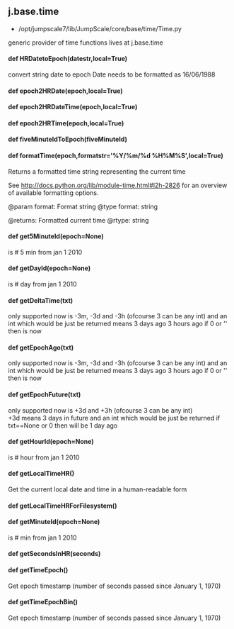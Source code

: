 ## j.base.time

- /opt/jumpscale7/lib/JumpScale/core/base/time/Time.py

generic provider of time functions
lives at j.base.time

#### def HRDatetoEpoch(datestr,local=True) 

convert string date to epoch
Date needs to be formatted as 16/06/1988

#### def epoch2HRDate(epoch,local=True) 

#### def epoch2HRDateTime(epoch,local=True) 

#### def epoch2HRTime(epoch,local=True) 

#### def fiveMinuteIdToEpoch(fiveMinuteId) 

#### def formatTime(epoch,formatstr='%Y/%m/%d %H%M%S',local=True) 

Returns a formatted time string representing the current time

See http://docs.python.org/lib/module-time.html#l2h-2826 for an
overview of available formatting options.

@param format: Format string
@type format: string

@returns: Formatted current time
@rtype: string

#### def get5MinuteId(epoch=None) 

is # 5 min from jan 1 2010

#### def getDayId(epoch=None) 

is # day from jan 1 2010

#### def getDeltaTime(txt) 

only supported now is -3m, -3d and -3h (ofcourse 3 can be any int)
and an int which would be just be returned
means 3 days ago 3 hours ago
if 0 or '' then is now

#### def getEpochAgo(txt) 

only supported now is -3m, -3d and -3h  (ofcourse 3 can be any int)
and an int which would be just be returned
means 3 days ago 3 hours ago
if 0 or '' then is now

#### def getEpochFuture(txt) 

only supported now is +3d and +3h  (ofcourse 3 can be any int)        
+3d means 3 days in future
and an int which would be just be returned
if txt==None or 0 then will be 1 day ago

#### def getHourId(epoch=None) 

is # hour from jan 1 2010

#### def getLocalTimeHR() 

Get the current local date and time in a human-readable form

#### def getLocalTimeHRForFilesystem() 

#### def getMinuteId(epoch=None) 

is # min from jan 1 2010

#### def getSecondsInHR(seconds) 

#### def getTimeEpoch() 

Get epoch timestamp (number of seconds passed since January 1, 1970)

#### def getTimeEpochBin() 

Get epoch timestamp (number of seconds passed since January 1, 1970)

